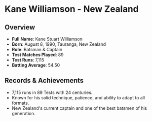 # Kane Williamson - New Zealand

## Overview
- **Full Name**: Kane Stuart Williamson
- **Born**: August 8, 1990, Tauranga, New Zealand
- **Role**: Batsman & Captain
- **Test Matches Played**: 89
- **Test Runs**: 7,115
- **Batting Average**: 54.50

## Records & Achievements
- 7,115 runs in 89 Tests with 24 centuries.
- Known for his solid technique, patience, and ability to adapt to all formats.
- New Zealand's current captain and one of the best batsmen of his generation.

